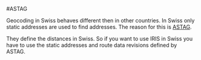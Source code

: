 #ASTAG

Geocoding in Swiss behaves different then in other countries. In Swiss only static addresses are used to find addresses. The reason for this is [ASTAG](http://www.astag.ch/).

They define the distances in Swiss. So if you want to use IRIS in Swiss you have to use the static addresses and route data revisions defined by ASTAG.